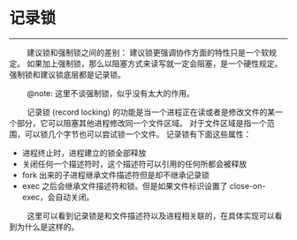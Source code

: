 # 记录锁
***

&emsp;&emsp;
建议锁和强制锁之间的差别：
建议锁更强调协作方面的特性只是一个软规定。
如果加上强制锁，那么以阻塞方式来读写就一定会阻塞，是一个硬性规定。
强制锁和建议锁底层都是记录锁。

&emsp;&emsp;
@note: 这里不谈强制锁，似乎没有太大的作用。

&emsp;&emsp;
记录锁 (record locking) 的功能是当一个进程正在读或者是修改文件的某一个部分，它可以阻塞其他进程修改同一个文件区域。
对于文件区域是指一个范围，可以锁几个字节也可以尝试锁一个文件。
记录锁有下面这些属性：

+ 进程终止时，进程建立的锁全部释放
+ 关闭任何一个描述符时，这个描述符可以引用的任何所都会被释放
+ fork 出来的子进程继承文件描述符但是却不继承记录锁
+ exec 之后会继承文件描述符和锁。但是如果文件标识设置了 close-on-exec，会自动关闭。

&emsp;&emsp;
这里可以看到记录锁是和文件描述符以及进程相关联的，在具体实现可以看到为什么是这样的。